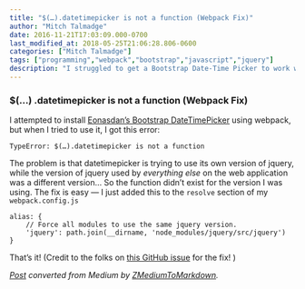 ```yaml
---
title: "$(…).datetimepicker is not a function (Webpack Fix)"
author: "Mitch Talmadge"
date: 2016-11-21T17:03:09.000-0700
last_modified_at: 2018-05-25T21:06:28.806-0600
categories: ["Mitch Talmadge"]
tags: ["programming","webpack","bootstrap","javascript","jquery"]
description: "I struggled to get a Bootstrap Date-Time Picker to work with Webpack. Luckily, the solution is super easy!"
---
```


### $\(…\) \.datetimepicker is not a function \(Webpack Fix\)

I attempted to install [Eonasdan’s Bootstrap DateTimePicker](https://github.com/Eonasdan/bootstrap-datetimepicker) using webpack, but when I tried to use it, I got this error:

`TypeError: $(…).datetimepicker is not a function`

The problem is that datetimepicker is trying to use its own version of jquery, while the version of jquery used by _everything else_ on the web application was a different version… So the function didn’t exist for the version I was using\. The fix is easy — I just added this to the `resolve` section of my `webpack.config.js`
```
alias: {
    // Force all modules to use the same jquery version.
    'jquery': path.join(__dirname, 'node_modules/jquery/src/jquery')
}
```

That’s it\! \(Credit to the folks on [this GitHub issue](https://github.com/Eonasdan/bootstrap-datetimepicker/issues/1319) for the fix\! \)



_[Post](https://medium.com/mitchtalmadge/datetimepicker-is-not-a-function-webpack-fix-551177a11035) converted from Medium by [ZMediumToMarkdown](https://github.com/ZhgChgLi/ZMediumToMarkdown)._
